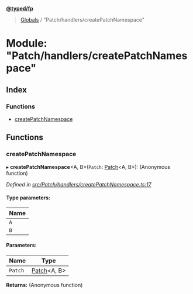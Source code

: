 **[@typed/fp](../README.md)**

> [Globals](../globals.md) / "Patch/handlers/createPatchNamespace"

# Module: "Patch/handlers/createPatchNamespace"

## Index

### Functions

* [createPatchNamespace](_patch_handlers_createpatchnamespace_.md#createpatchnamespace)

## Functions

### createPatchNamespace

▸ **createPatchNamespace**\<A, B>(`Patch`: [Patch](../interfaces/_patch_patch_.patch.md)\<A, B>): (Anonymous function)

*Defined in [src/Patch/handlers/createPatchNamespace.ts:17](https://github.com/TylorS/typed-fp/blob/559f273/src/Patch/handlers/createPatchNamespace.ts#L17)*

#### Type parameters:

Name |
------ |
`A` |
`B` |

#### Parameters:

Name | Type |
------ | ------ |
`Patch` | [Patch](../interfaces/_patch_patch_.patch.md)\<A, B> |

**Returns:** (Anonymous function)
